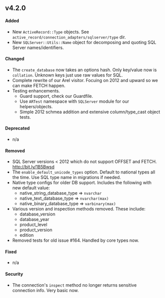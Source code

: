 
## v4.2.0

#### Added

* New `ActiveRecord::Type` objects. See `active_record/connection_adapters/sqlserver/type` dir.
* New `SQLServer::Utils::Name` object for decomposing and quoting SQL Server names/identifiers.

#### Changed

* The `create_database` now takes an options hash. Only key/value now is `collation`. Unknown keys just use raw values for SQL.
* Complete rewrite of our Arel visitor. Focuing on 2012 and upward so we can make FETCH happen.
* Testing enhancements.
  * Guard support, check our Guardfile.
  * Use `ARTest` namespace with `SQLServer` module for our helpers/objects.
  * Simple 2012 schmea addition and extensive column/type_cast object tests.

#### Deprecated

* n/a

#### Removed

* SQL Server versions < 2012 which do not support OFFSET and FETCH. http://bit.ly/1B5Bwsd
* The `enable_default_unicode_types` option. Default to national types all the time. Use SQL type name in migrations if needed.
* Native type configs for older DB support. Includes the following with new default value:
  * native_string_database_type => `nvarchar`
  * native_text_database_type   => `nvarchar(max)`
  * native_binary_database_type => `varbinary(max)`
* Various version and inspection methods removed. These include:
  * database_version
  * database_year
  * product_level
  * product_version
  * edition
* Removed tests for old issue #164. Handled by core types now.

#### Fixed

* n/a

#### Security

* The connection's `inspect` method no longer returns sensitive connection info. Very basic now.


